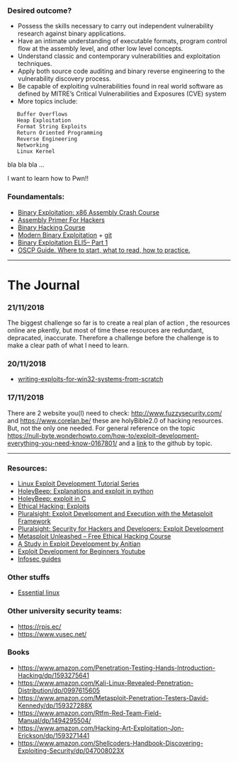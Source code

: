 ### Desired outcome? 
- Possess the skills necessary to carry out independent vulnerability research
against binary applications.
- Have an intimate understanding of executable formats, program control flow at
the assembly level, and other low level concepts.
- Understand classic and contemporary vulnerabilities and exploitation techniques.
- Apply both source code auditing and binary reverse engineering to the
vulnerability discovery process.
- Be capable of exploiting vulnerabilities found in real world software as defined by
MITRE’s Critical Vulnerabilities and Exposures (CVE) system
- More topics include:
 ```
    Buffer Overflows
    Heap Exploitation
    Format String Exploits
    Return Oriented Programming
    Reverse Engineering
    Networking
    Linux Kernel
```
bla bla bla ... 

I want to learn how to Pwn!! 

### Foundamentals:
- [Binary Exploitation: x86 Assembly Crash Course](https://www.youtube.com/watch?v=75gBFiFtAb8)
- [Assembly Primer For Hackers ](https://www.youtube.com/watch?v=K0g-twyhmQ4)
- [Binary Hacking Course](http://www.liveoverflow.com/binary_hacking/)
- [Modern Binary Exploitation](http://security.cs.rpi.edu/courses/binexp-spring2015/) + [git](https://github.com/RPISEC/MBE)
- [Binary Exploitation ELI5– Part 1](https://hackernoon.com/binary-exploitation-eli5-part-1-9bc23855a3d8)
- [OSCP Guide. Where to start, what to read, how to practice.](https://blog.acheremisov.com/2018/01/oscp-guide-where-to-start-what-to-read-how-to-practice/)

***
# The Journal

### 21/11/2018
The biggest challenge so far is to create a real plan of action , the resources online are pkently, but most of time these resources are redundant, depracated, inaccurate. Therefore a challenge before the challenge is to make a clear path of what I need to learn.



### 20/11/2018
- [writing-exploits-for-win32-systems-from-scratch](https://www.nccgroup.trust/uk/about-us/newsroom-and-events/blogs/2016/june/writing-exploits-for-win32-systems-from-scratch/)

### 17/11/2018
There are 2 website you(I) need to check: http://www.fuzzysecurity.com/ and https://www.corelan.be/ these are holyBible2.0 of hacking resources. But, not the only one needed. For general reference on the topic https://null-byte.wonderhowto.com/how-to/exploit-development-everything-you-need-know-0167801/ and a [link](https://github.com/topics/exploit-development) to the github by topic.


***

### Resources: 
- [Linux Exploit Development Tutorial Series](http://www.fuzzysecurity.com/tutorials.html) 
- [HoleyBeep: Explanations and exploit in python](https://sigint.sh/#/holeybeep)
- [HoleyBeep: exploit in C](https://gist.github.com/fkt/5f8f9560ef54e11ff7df8bec09dc8f9a)
- [Ethical Hacking: Exploits](https://www.lynda.com/Linux-tutorials/Ethical-Hacking-Exploits/512724-2.html)
- [Pluralsight: Exploit Development and Execution with the Metasploit Framework](https://www.pluralsight.com/courses/exploit-development-execution-metasploit-framework)
- [Pluralsight: Security for Hackers and Developers: Exploit Development ](https://www.pluralsight.com/courses/exploit-development-security-hackers-developers)
- [Metasploit Unleashed – Free Ethical Hacking Course](https://www.offensive-security.com/metasploit-unleashed/)
- [A Study in Exploit Development by Anitian](https://www.anitian.com/a-study-in-exploit-development-part-1-setup-and-proof-of-concept/)
- [Exploit Development for Beginners Youtube](https://www.youtube.com/watch?v=tVDuuz60KKc)
- [Infosec guides](https://bitvijays.github.io/#)

### Other stuffs
- [Essential linux](https://bitvijays.github.io/LFF-ESS-P0B-LinuxEssentials.html)

### Other university security teams:
 - https://rpis.ec/
 - https://www.vusec.net/
 
### Books
- https://www.amazon.com/Penetration-Testing-Hands-Introduction-Hacking/dp/1593275641
- https://www.amazon.com/Kali-Linux-Revealed-Penetration-Distribution/dp/0997615605
- https://www.amazon.com/Metasploit-Penetration-Testers-David-Kennedy/dp/159327288X
- https://www.amazon.com/Rtfm-Red-Team-Field-Manual/dp/1494295504/
- https://www.amazon.com/Hacking-Art-Exploitation-Jon-Erickson/dp/1593271441
- https://www.amazon.com/Shellcoders-Handbook-Discovering-Exploiting-Security/dp/047008023X
